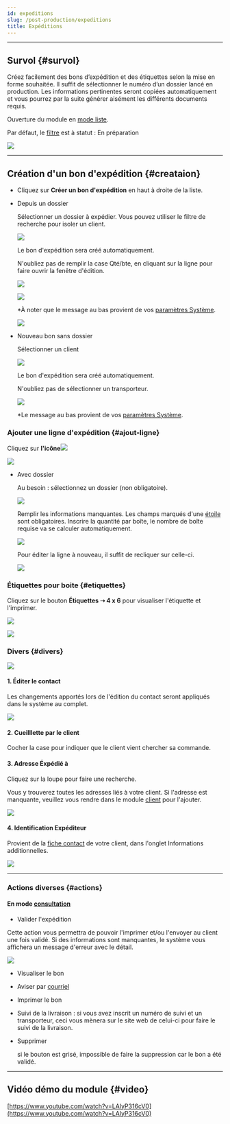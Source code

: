 ```yaml
---
id: expeditions
slug: /post-production/expeditions
title: Expéditions
---
```


---

## Survol {#survol}

Créez facilement des bons d’expédition et des étiquettes selon la mise en forme souhaitée. Il suffit de sélectionner le numéro d’un dossier lancé en production. Les informations pertinentes seront copiées automatiquement et vous pourrez par la suite générer aisément les différents documents requis.

Ouverture du module en [mode liste](../fonctionnalites-generales/navigation.md#mode-liste).

Par défaut, le [filtre](../fonctionnalites-generales/navigation.md#filtres-tris) est à statut : En préparation

![](../../static/img/Expedition_01.png)

---

## Création d'un bon d'expédition {#creataion}

- Cliquez sur **Créer un bon d'expédition** en haut à droite de la liste.

* Depuis un dossier

  Sélectionner un dossier à expédier. Vous pouvez utiliser le filtre de recherche pour isoler un client.

  ![](../../static/img/Expedition_14.png)

  Le bon d'expédition sera créé automatiquement.

  N'oubliez pas de remplir la case Qté/bte, en cliquant sur la ligne pour faire ouvrir la fenêtre d'édition.

  ![](../../static/img/Expedition_16.png)

  ![](../../static/img/Expedition_17.png)

  \*À noter que le message au bas provient de vos [paramètres Système](../parametres/systeme.md#formulaires).

  ![](../../static/img/Expedition_18.png)

* Nouveau bon sans dossier

  Sélectionner un client

  ![](../../static/img/Expedition_02.png)

  Le bon d'expédition sera créé automatiquement.

  N'oubliez pas de sélectionner un transporteur.

  ![](../../static/img/Expedition_03.png)

  \*Le message au bas provient de vos [paramètres Système](../parametres/systeme.md#formulaires).

### Ajouter une ligne d'expédition {#ajout-ligne}

Cliquez sur **l'icône**![](../../static/img/Contacts_2_iconeajout.png)

![](../../static/img/Expedition_04.png)

- Avec dossier

  Au besoin : sélectionnez un dossier (non obligatoire).

  ![](../../static/img/Expedition_05.png)

  Remplir les informations manquantes. Les champs marqués d'une [étoile](../fonctionnalites-generales/champs.md#champs-obligatoires) sont obligatoires.
  Inscrire la quantité par boîte, le nombre de boîte requise va se calculer automatiquement.

  ![](../../static/img/Expedition_06.png)

  Pour éditer la ligne à nouveau, il suffit de recliquer sur celle-ci.

  ![](../../static/img/Expedition_07.png)

### Étiquettes pour boite {#etiquettes}

Cliquez sur le bouton **Étiquettes ➝ 4 x 6** pour visualiser l'étiquette et l'imprimer.

![](../../static/img/Expedition_08.png)

![](../../static/img/Expedition_09.png)

### Divers {#divers}

![](../../static/img/Expedition_10.png)

#### 1\. Éditer le contact

Les changements apportés lors de l'édition du contact seront appliqués dans le système au complet.

![](../../static/img/Expedition_11.png)

#### 2\. Cueilllette par le client

Cocher la case pour indiquer que le client vient chercher sa commande.

#### 3\. Adresse Éxpédié à

Cliquez sur la loupe pour faire une recherche.

Vous y trouverez toutes les adresses liés à votre client.
Si l'adresse est manquante, veuillez vous rendre dans le module [client](../contacts/clients.md#ajout-adresse) pour l'ajouter.

![](../../static/img/Expedition_12.png)

#### 4\. Identification Expéditeur

Provient de la [fiche contact](../contacts/clients.md#creation) de votre client, dans l'onglet Informations additionnelles.

![](../../static/img/Expedition_13.png)

---

### Actions diverses {#actions}

#### En mode [consultation](../fonctionnalites-generales/navigation.md#mode-consultation)

- Valider l'expédition

Cette action vous permettra de pouvoir l'imprimer et/ou l'envoyer au client une fois validé.
Si des informations sont manquantes, le système vous affichera un message d'erreur avec le détail.

![](../../static/img/Expedition_15.png)

- Visualiser le bon

- Aviser par [courriel](../fonctionnalites-generales/courriels.md)

- Imprimer le bon

- Suivi de la livraison : si vous avez inscrit un numéro de suivi et un transporteur, ceci vous mènera sur le site web de celui-ci pour faire le suivi de la livraison.

- Supprimer

  si le bouton est grisé, impossible de faire la suppression car le bon a été validé.

---

## Vidéo démo du module {#video}

[https://www.youtube.com/watch?v=LAlyP316cV0](https://www.youtube.com/watch?v=LAlyP316cV0)
